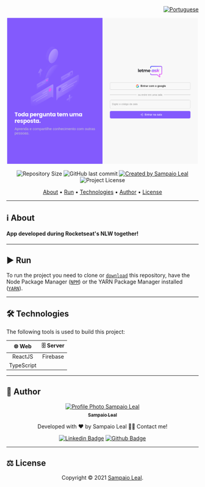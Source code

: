 <div align="right">
  
   [![Portuguese](https://www.countryflags.io/br/flat/32.png)](README.md)
  
</div>
<p align="center">
  <img alt="NLW letmeask" src="./assets/project.png" width="500px"/>
</p>

<p align="center"> 
  <img alt="Repository Size" src="https://img.shields.io/github/repo-size/SampaioLeal/nlw-letmeask?color=3498db&style=for-the-badge">
  <img alt="GitHub last commit" src="https://img.shields.io/github/last-commit/SampaioLeal/nlw-letmeask?color=3498db&style=for-the-badge">
  <a href="https://github.com/USERNAME">
    <img alt="Created by Sampaio Leal" src="https://img.shields.io/badge/Developer-Sampaio_Leal-%3498db?color=3498db&style=for-the-badge">
  </a>
  <img alt="Project License" src="https://img.shields.io/github/license/SampaioLeal/nlw-letmeask?color=3498db&style=for-the-badge"/>
</p>

<p align="center">
 <a href="#information_source-about">About</a> •
 <a href="#arrow_forward-run">Run</a> •
 <a href="#hammer_and_wrench-technologies">Technologies</a> •
 <a href="#boy-author">Author</a> •
 <a href="#balance_scale-license">License</a>
</p>
  
---
## :information_source: About
#### App developed during Rocketseat's NLW together!

---

## :arrow_forward: **Run**

To run the project you need to clone or [`download`](https://github.com/SampaioLeal/nlw-letmeask/archive/main.zip) this repository, have the Node Package Manager ([`NPM`](https://www.npmjs.com/get-npm)) or the YARN Package Manager installed ([`YARN`](https://yarnpkg.com/getting-started)).

---

## :hammer_and_wrench: **Technologies**

The following tools is used to build this project:

<div align="center">

| :globe_with_meridians: Web | :file_cabinet: Server |
| :------------------------: | :-------------------: |
|          ReactJS           |       Firebase        |
|         TypeScript         |

</div>

---

## :boy: **Author**

<div align="center">

<a href="https://github.com/SampaioLeal">
 <img src="https://avatars1.githubusercontent.com/u/9919?s=200&v=4" width="100px;" alt="Profile Photo Sampaio Leal"/>
 <br/>
 <sub><b>Sampaio Leal</b></sub>
</a>

Developed with ❤️ by Sampaio Leal 👋🏽 Contact me!

[![Linkedin Badge](https://img.shields.io/badge/-LinkedIn-blue?style=flat-square&logo=Linkedin&logoColor=white)](https://www.linkedin.com/in/sampaio-leal)
[![Github Badge](https://img.shields.io/badge/-GitHub-000?style=flat-square&logo=Github&logoColor=white)](https://github.com/SampaioLeal)

</div>

---

## :balance_scale: **License**

<div align="center">

Copyright © 2021 [Sampaio Leal](https://github.com/SampaioLeal).<br />

</div>
